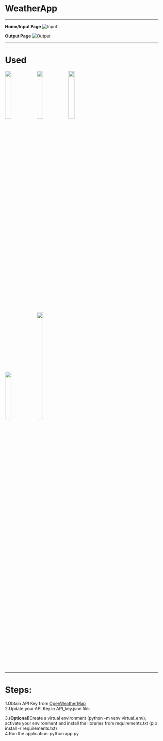 # WeatherApp

----------------------------------------------------------------------------------------------------------
**Home/Input Page**
![Input](https://github.com/ChandanPurbey/WeatherApp/assets/66569043/8d09a025-229c-4cd2-80f5-380eb5fc8e25)

**Output Page**
![Output](https://github.com/ChandanPurbey/WeatherApp/assets/66569043/99eb686e-2bbb-459f-9e94-ba192d8e8a2a)

-----------------------------------------------------------------------------------------------------------
# Used
<img src="https://upload.wikimedia.org/wikipedia/commons/thumb/c/c3/Python-logo-notext.svg/1200px-Python-logo-notext.svg.png" width="20%" height="20%"> <img src="https://miro.medium.com/v2/resize:fit:438/1*0G5zu7CnXdMT9pGbYUTQLQ.png" width="20%" height="20%"> <img src="https://encrypted-tbn0.gstatic.com/images?q=tbn:ANd9GcRrF32AFv5b1qEUrw0VnZjbTXzGcCGvpXWrJ0jL-deVKlnLWmHulbT9WHFbLEt8dAW5hWA&usqp=CAU" width="20%" height="20%"> 

<img src="https://play-lh.googleusercontent.com/RslBy1o2NEBYUdRjQtUqLbN-ZM2hpks1mHPMiHMrpAuLqxeBPcFSAjo65nQHbTA53YYn" width="20%" height="20%"> <img src="https://img.freepik.com/free-icon/css_318-698167.jpg" width="20%" height="30%">


-----------------------------------------------------------------------------------------------------------
# Steps:
1.Obtain API Key from [OpenWeatherMap](https://openweathermap.org/appid#:~:text=good%20yet%20free-,How%20to%20call%20OpenWeather%20APIs%20with%20a%20freemium%20plan,you%20in%20a%20confirmation%20email.)
<br>2.Update your API Key in API_key.json file.


3.(**Optional**)Create a virtual environment (python -m venv virtual_env), activate your environment and install the libraries from requirements.txt (pip install -r requirements.txt) <br>
4.Run the application: python app.py
